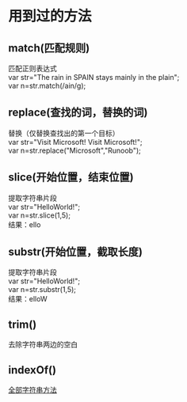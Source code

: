 # 用到过的方法
## match(匹配规则)
匹配正则表达式  
var str="The rain in SPAIN stays mainly in the plain";  
var n=str.match(/ain/g);  
## replace(查找的词，替换的词)
替换（仅替换查找出的第一个目标）  
var str="Visit Microsoft! Visit Microsoft!";  
var n=str.replace("Microsoft","Runoob");  
## slice(开始位置，结束位置)
提取字符串片段  
var str="HelloWorld!";  
var n=str.slice(1,5);  
结果：ello  
## substr(开始位置，截取长度)
提取字符串片段  
var str="HelloWorld!";  
var n=str.substr(1,5);  
结果：elloW  
## trim()
去除字符串两边的空白

## indexOf()


<a href='https://www.runoob.com/jsref/jsref-obj-string.html'>全部字符串方法</a>